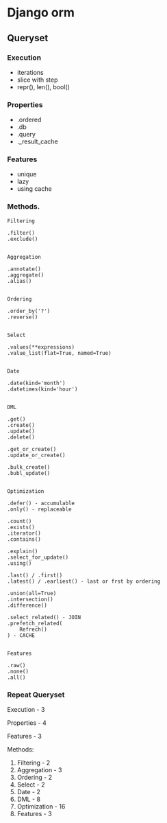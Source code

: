 # Django orm 

## Queryset

### Execution

* iterations
* slice with step
* repr(), len(), bool()

### Properties

* .ordered
* .db
* .query
* ._result_cache


### Features
* unique 
* lazy
* using cache


### Methods.

```
Filtering

.filter() 
.exclude()


Aggregation

.annotate()
.aggregate()
.alias()


Ordering

.order_by('?')
.reverse()


Select

.values(**expressions)
.value_list(flat=True, named=True)


Date

.date(kind='month')
.datetimes(kind='hour')


DML 

.get()
.create()
.update()
.delete()

.get_or_create()
.update_or_create()

.bulk_create()
.bubl_update()


Optimization

.defer() - accumulable
.only() - replaceable

.count()
.exists()
.iterator()
.contains()

.explain()
.select_for_update()
.using()

.last() / .first()
.latest() / .earliest() - last or frst by ordering

.union(all=True)
.intersection()
.difference()

.select_related() - JOIN
.prefetch_related(
    Refrech()
) - CACHE


Features

.raw()
.none()
.all()
```

### Repeat Queryset

Execution - 3

Properties - 4

Features - 3

Methods:
1. Filtering - 2
2. Aggregation - 3
3. Ordering - 2
4. Select - 2
5. Date - 2
6. DML - 8
7. Optimization - 16
8. Features - 3
